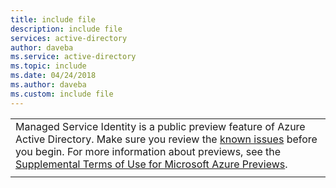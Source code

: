 ```yaml
---
title: include file
description: include file
services: active-directory
author: daveba
ms.service: active-directory
ms.topic: include
ms.date: 04/24/2018
ms.author: daveba
ms.custom: include file
---
```


|  |
|--|
|Managed Service Identity is a public preview feature of Azure Active Directory. Make sure you review the [known issues](/azure/active-directory/managed-service-identity/known-issues) before you begin. For more information about previews, see the [Supplemental Terms of Use for Microsoft Azure Previews](https://azure.microsoft.com/support/legal/preview-supplemental-terms/).|
|  |
